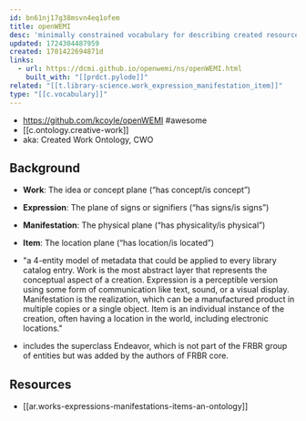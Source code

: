 ```yaml
---
id: bn61nj17g38msvn4eq1ofem
title: openWEMI
desc: 'minimally constrained vocabulary for describing created resources using the concepts of Work, Expression, Manifestation, Item'
updated: 1724304487959
created: 1701422694871d
links: 
  - url: https://dcmi.github.io/openwemi/ns/openWEMI.html
    built_with: "[[prdct.pylode]]"
related: "[[t.library-science.work_expression_manifestation_item]]"
type: "[[c.vocabulary]]"
---
```


- https://github.com/kcoyle/openWEMI
#awesome
- [[c.ontology.creative-work]]
- aka: Created Work Ontology, CWO

## Background

-   **Work**: The idea or concept plane (“has concept/is concept”)
-   **Expression**: The plane of signs or signifiers (“has signs/is signs”)
-   **Manifestation**: The physical plane (“has physicality/is physical”)
-   **Item**: The location plane (“has location/is located”)

- "a 4-entity model of metadata that could be applied to every library catalog entry. Work is the most abstract layer that represents the conceptual aspect of a creation. Expression is a perceptible version using some form of communication like text, sound, or a visual display. Manifestation is the realization, which can be a manufactured product in multiple copies or a single object. Item is an individual instance of the creation, often having a location in the world, including electronic locations."
- includes the superclass Endeavor, which is not part of the FRBR group of entities but was added by the authors of FRBR core.

## Resources

- [[ar.works-expressions-manifestations-items-an-ontology]]